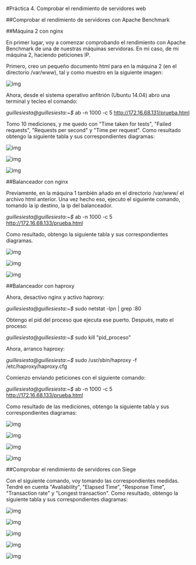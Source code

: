 #Práctica 4. Comprobar el rendimiento de servidores web

##Comprobar el rendimiento de servidores con Apache Benchmark

##Máquina 2 con nginx

En primer lugar, voy a comenzar comprobando el rendimiento con Apache Benchmark de una de nuestras máquinas servidoras. En mi caso, de mi máquina 2, haciendo peticiones IP.

Primero, creo un pequeño documento html para en la máquina 2 (en el directorio /var/www), tal y como muestro en la siguiente imagen:

![img](https://github.com/guillesiesta/swap_1516/blob/master/practica4/img/prueba_hmtl.png)

Ahora, desde el sistema operativo anfitrión (Ubuntu 14.04) abro una terminal y tecleo el comando:

*guillesiesta@guillesiesta:~$* ab -n 1000 -c 5 http://172.16.68.131/prueba.html

Tomo 10 mediciones, y me quedo con "Time taken for tests", "Failed requests", "Requests per second" y "Time per request". Como resultado obtengo la siguiente tabla y sus correspondientes diagramas:

![img](https://github.com/guillesiesta/swap_1516/blob/master/practica4/img/ab_balanceador_nginx.png)

![img](https://github.com/guillesiesta/swap_1516/blob/master/practica4/img/ab_maquina2_ttft.png)


![img](https://github.com/guillesiesta/swap_1516/blob/master/practica4/img/ab_maquina2_rps.png)

##Balanceador con nginx

Previamente, en la máquina 1 también añado en el directorio /var/www/ el archivo html anterior. Una vez hecho eso, ejecuto el siguiente comando, tomando la ip destino, la ip del balanceador.

*guillesiesta@guillesiesta:~$* ab -n 1000 -c 5 http://172.16.68.133/prueba.html

Como resultado, obtengo la siguiente tabla y sus correspondientes diagramas.

![img](https://github.com/guillesiesta/swap_1516/blob/master/practica4/img/ab_balanceador_nginx.png)

![img](https://github.com/guillesiesta/swap_1516/blob/master/practica4/img/ab_balanceador_nginx_fr.png)

![img](https://github.com/guillesiesta/swap_1516/blob/master/practica4/img/ab_balanceador_nginx_rps.png)

##Balanceador con haproxy

Ahora, desactivo nginx y activo haproxy:

*guillesiesta@guillesiesta:~$* sudo netstat -lpn | grep :80

Obtengo el pid del proceso que ejecuta ese puerto. Después, mato el proceso:

*guillesiesta@guillesiesta:~$* sudo kill "pid_proceso"

Ahora, arranco haproxy:

*guillesiesta@guillesiesta:~$* sudo /usr/sbin/haproxy -f /etc/haproxy/haproxy.cfg

Comienzo enviando peticiones con el siguiente comando:

*guillesiesta@guillesiesta:~$* ab -n 1000 -c 5 http://172.16.68.133/prueba.html

Como resultado de las mediciones, obtengo la siguiente tabla y sus correspondientes diagramas:

![img](https://github.com/guillesiesta/swap_1516/blob/master/practica4/img/ab_balanceador_haproxy.png)

![img](https://github.com/guillesiesta/swap_1516/blob/master/practica4/img/ab_balanceador_haproxy_ttft.png)

![img](https://github.com/guillesiesta/swap_1516/blob/master/practica4/img/ab_balanceador_haproxy_fr.png)

![img](https://github.com/guillesiesta/swap_1516/blob/master/practica4/img/ab_balanceador_haproxy_rps.png)

##Comprobar el rendimiento de servidores con Siege

Con el siguiente comando, voy tomando las correspondientes medidas. Tendré en cuenta "Avaliability", "Elapsed Time", "Response Time", "Transaction rate" y "Longest transaction". Como resultado, obtengo la siguiente tabla y sus correspondientes diagramas:

![img](https://github.com/guillesiesta/swap_1516/blob/master/practica4/img/siege_balanceador.jpg)


![img](https://github.com/guillesiesta/swap_1516/blob/master/practica4/img/siege_availability.png)


![img](https://github.com/guillesiesta/swap_1516/blob/master/practica4/img/siege_elapsed_time.png)


![img](https://github.com/guillesiesta/swap_1516/blob/master/practica4/img/siege_transaction_rate.png)


![img](https://github.com/guillesiesta/swap_1516/blob/master/practica4/img/siege_longest_transaction.png)